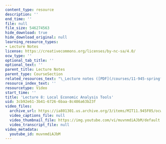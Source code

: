 ```yaml
---
content_type: resource
description: ''
end_time: ''
file: null
file_size: 546274563
hide_download: true
hide_download_original: null
learning_resource_types:
- Lecture Notes
license: https://creativecommons.org/licenses/by-nc-sa/4.0/
ocw_type: ''
optional_tab_title: ''
optional_text: ''
parent_title: Lecture Notes
parent_type: CourseSection
related_resources_text: "\_Lecture notes ([PDF](/courses/11-945-springfield-studio-fall-2005/resources/lect8_pres))"
resource_index_text: ''
resourcetype: Video
start_time: ''
title: 'Lecture 8: Local Economic Analysis Tools'
uid: 3cb92e61-3b41-6726-6baa-8c486a63b23f
video_files:
  archive_url: https://ia801301.us.archive.org/3/items/MIT11.945F05/ocw-11.945-04oct2005-220k_512kb.mp4
  video_captions_file: null
  video_thumbnail_file: https://img.youtube.com/vi/muvnmdiAJbM/default.jpg
  video_transcript_file: null
video_metadata:
  youtube_id: muvnmdiAJbM
---
```

